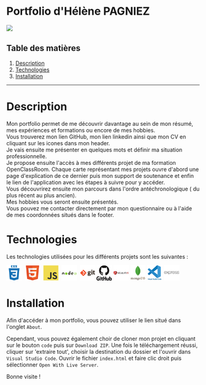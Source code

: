 # Portfolio d'Hélène PAGNIEZ
<img src="../portfolio/images/readMe.png">

## Table des matières
1. [Description](#description)
2. [Technologies](#technologies)
3. [Installation](#installation)
***
# Description

Mon portfolio permet de me découvrir davantage au sein de mon résumé, mes expériences et formations ou encore de mes hobbies. <br>
Vous trouverez mon lien GitHub, mon lien linkedin ainsi que mon CV en cliquant sur les icones dans mon header.<br>
Je vais ensuite me présenter en quelques mots et définir ma situation professionnelle.<br>
Je propose ensuite l'accès à mes différents projet de ma formation OpenClassRoom. Chaque carte représentant mes projets ouvre d'abord une page d'explication de ce dernier puis mon support de soutenance et enfin le lien de l'application avec les étapes à suivre pour y accéder.<br>
Vous découvrirez ensuite mon parcours dans l'ordre antéchronologique ( du plus récent au plus ancien).<br>
Mes hobbies vous seront ensuite présentés.<br>
Vous pouvez me contacter directement par mon questionnaire ou à l'aide de mes coordonnées situés dans le footer.<br>

# Technologies

Les technologies utilisées pour les différents projets sont les suivantes : <br>
<div>
  <img src="https://github.com/devicons/devicon/blob/master/icons/css3/css3-plain-wordmark.svg"  title="CSS3" alt="CSS" width="40" height="40"/>&nbsp;
  <img src="https://github.com/devicons/devicon/blob/master/icons/html5/html5-original.svg" title="HTML5" alt="HTML" width="40" height="40"/>&nbsp;
  <img src="https://github.com/devicons/devicon/blob/master/icons/javascript/javascript-original.svg" title="JavaScript" alt="JavaScript" width="40" height="40"/>&nbsp;
  <img src="https://github.com/devicons/devicon/blob/master/icons/nodejs/nodejs-original-wordmark.svg" title="NodeJS" alt="NodeJS" width="40" height="40"/>&nbsp;
  <img src="https://github.com/devicons/devicon/blob/master/icons/git/git-original-wordmark.svg" title="Git" **alt="Git" width="40" height="40"/>
  <img src="https://github.com/devicons/devicon/blob/master/icons/github/github-original-wordmark.svg" title="GitHub" **alt="GitHub" width="40" height="40"/>
  <img src="https://github.com/devicons/devicon/blob/master/icons/angularjs/angularjs-original-wordmark.svg" title="Angular" **alt="Angular" width="40" height="40"/>
  <img src="https://github.com/devicons/devicon/blob/master/icons/mongodb/mongodb-original-wordmark.svg" title="MongoDB" **alt="MongoDB" width="40" height="40"/>
  <img src="https://github.com/devicons/devicon/blob/master/icons/vscode/vscode-original-wordmark.svg" title="VScode" **alt="VScode" width="40" height="40"/>
  <img src="https://github.com/devicons/devicon/blob/master/icons/express/express-original-wordmark.svg" title="Express" **alt="Express" width="40" height="40"/>
</div>

# Installation

Afin d'accéder à mon portfolio, vous pouvez utiliser le lien situé dans l'onglet `About`.

Cependant, vous pouvez également choir de cloner mon projet en cliquant sur le bouton `code` puis sur `Download ZIP`.
Une fois le téléchargement réussi, cliquer sur 'extraire tout', choisir la destination du dossier et l'ouvrir dans `Visual Studio Code`.
Ouvrir le fichier `index.html` et faire clic droit puis sélectionner `Open With Live Server`.

Bonne visite !

